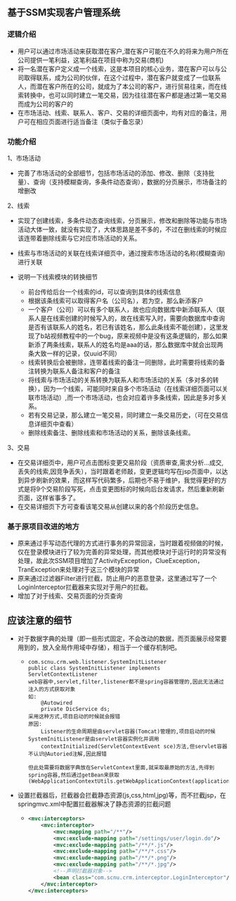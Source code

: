 ## 基于SSM实现客户管理系统

### 逻辑介绍

- 用户可以通过市场活动来获取潜在客户,潜在客户可能在不久的将来为用户所在公司提供一笔利益，这笔利益在项目中称为交易(商机)
- 将一名潜在客户定义成一个线索，这是本项目的核心业务，潜在客户可以与公司取得联系，成为公司的伙伴，在这个过程中，潜在客户就变成了一位联系人，而潜在客户所在的公司，就成为了本公司的客户，进行贸易往来，而在线索转换中，也可以同时建立一笔交易，因为往往潜在客户都是通过第一笔交易而成为公司的客户的
- 在市场活动、线索、联系人、客户、交易的详细页面中，均有对应的备注，用户可在相应页面进行适当备注（类似于备忘录）



### 功能介绍

1、市场活动

- 完善了市场活动的全部细节，包括市场活动的添加、修改、删除（支持批量）、查询（支持模糊查询，多条件动态查询），数据的分页展示，市场备注的增删改

2、线索

- 实现了创建线索，多条件动态查询线索，分页展示，修改和删除等功能与市场活动大体一致，就没有实现了，大体思路是差不多的，不过在删线索的时候应该连带着删除线索与它对应市场活动的关系。
- 线索与市场活动的关联在线索详细页中，通过搜索市场活动的名称(模糊查询)进行关联

- 说明一下线索模块的转换细节
  - 前台传给后台一个线索的id，可以查询到具体的线索信息
  - 根据该条线索可以取得客户名（公司名），若为空，那么新添客户
  - 一个客户（公司）可以有多个联系人，故也应向数据库中新添联系人（联系人是在线索创建的时候写入的，故在线索写入时，需要向数据库中查询是否有该联系人的姓名，若已有该姓名，那么此条线索不能创建），这里发现了b站视频教程中的一个bug，原来视频中是没有这条逻辑的，那么如果新添了两条线索，联系人的姓名均是aaa的话，那么数据库中就会出现两条大致一样的记录，仅uuid不同）
  - 线索转换后会被删除，连带着线索的备注一同删除，此时需要将线索的备注转换为联系人备注和客户的备注
  - 将线索与市场活动的关系转换为联系人和市场活动的关系（多对多的转换），因为一个线索，可能同时来自多个市场活动（在线索详细页面可以关联市场活动）,而一个市场活动，也会对应着许多条线索，因此是多对多关系。
  - 若有交易记录，那么建立一笔交易，同时建立一条交易历史，（可在交易信息详细页中查看）
  - 删除线索备注、删除线索和市场活动的关系，删除该条线索。

3、交易

- 在交易详细页中，用户可点击图标变更交易阶段（资质审查,需求分析...成交,丢失的线索,因竞争丢失），当时跟着老师敲，变更逻辑均写在jsp页面中，以达到异步刷新的效果，而这样写代码繁多，后期也不易于维护，我觉得更好的方式是将9个交易阶段写死，点击变更图标的时候向后台发请求，然后重新刷新页面，这样省事多了。
- 在交易详细页下方可查看该笔交易从创建以来的各个阶段历史信息。



### 基于原项目改进的地方

- 原来通过手写动态代理的方式进行事务的异常回滚，当时跟着视频做的时候，仅在登录模块进行了较为完善的异常处理，而其他模块对于运行时的异常没有处理，故此次SSM项目增加了ActivityException，ClueException，TranException来处理对于这三个模块的异常
- 原来通过过滤器Filter进行拦截，防止用户的恶意登录，这里通过写了一个LoginInterceptor拦截器来实现对于用户的拦截。
- 增加了对于线索、交易页面的分页查询



## 应该注意的细节

- 对于数据字典的处理（即一些形式固定，不会改动的数据，而页面展示经常要用到的，放入全局作用域中存储），相当于一个缓存机制吧。

  - ```
    com.scnu.crm.web.listener.SystemInitListener
    public class SystemInitListener implements ServletContextListener
    web容器中,servlet,filter,listener都不是spring容器管理的,因此无法通过注入的方式获取对象
    如:
        @Autowired
        private DicService ds;
    采用这种方式,项目启动的时候就会报错
    原因:
        Listener的生命周期是由servlet容器(Tomcat)管理的,项目启动的时候SystemInitListener是由servlet容器实例化并调用
        contextInitialized(ServletContextEvent sce)方法,但servlet容器不认识@Autoried注解,因此报错
    
    但此处需要将数据字典放在ServletContext里面,就采取最原始的方法,先得到spring容器,然后通过getBean来获取
    (WebApplicationContextUtils.getWebApplicationContext(application)).getBean(xxx.class)
    ```

- 设置拦截器后，拦截器会拦截静态资源(js,css,html,jpg)等，而不拦截jsp，在springmvc.xml中配置拦截器解决了静态资源的拦截问题

  - ```xml
    <mvc:interceptors>
        <mvc:interceptor>
            <mvc:mapping path="/**"/>
            <mvc:exclude-mapping path="/settings/user/login.do"/>
            <mvc:exclude-mapping path="/**/*.js"/>
            <mvc:exclude-mapping path="/**/*.css"/>
            <mvc:exclude-mapping path="/**/*.png"/>
            <mvc:exclude-mapping path="/**/*.jpg"/>
            <!--声明拦截器对象-->
            <bean class="com.scnu.crm.interceptor.LoginInterceptor"/>
        </mvc:interceptor>
    </mvc:interceptors>
    ```

